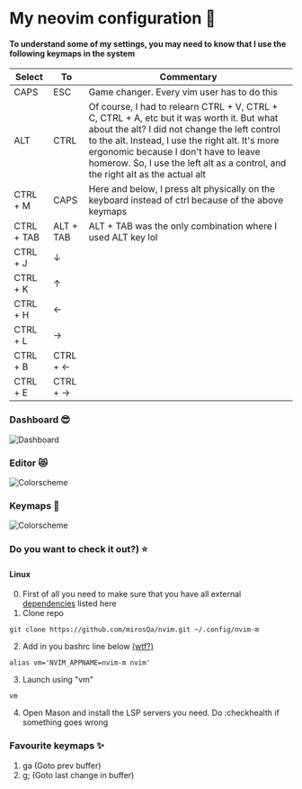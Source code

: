 # My neovim configuration 🤗

#### To understand some of my settings, you may need to know that I use the following keymaps in the system

| Select       | To          | Commentary                                                                                                           |
|--------------|-------------|----------------------------------------------------------------------------------------------------------------------|
| CAPS         | ESC         | Game changer. Every vim user has to do this                                                                          |
| ALT          | CTRL        | Of course, I had to relearn CTRL + V, CTRL + C, CTRL + A, etc but it was worth it. But what about the alt? I did not change the left control to the alt. Instead, I use the right alt. It's more ergonomic because I don't have to leave homerow. So, I use the left alt as a control, and the right alt as the actual alt |
| CTRL + M     | CAPS        | Here and below, I press alt physically on the keyboard instead of ctrl because of the above keymaps                 |
| CTRL + TAB   | ALT + TAB   | ALT + TAB was the only combination where I used ALT key lol                                                          |
| CTRL + J     | ↓           |                                                                                                                      |
| CTRL + K     | ↑           |                                                                                                                      |
| CTRL + H     | ←           |                                                                                                                      |
| CTRL + L     | →           |                                                                                                                      |
| CTRL + B     | CTRL + ←    |                                                                                                                      |
| CTRL + E     | CTRL + →    |                                                                                                                      |


### Dashboard 😎
![Dashboard](./assets/dashboard.png) 

### Editor 😻 
![Colorscheme](./assets/editor.png)

### Keymaps 🚀
![Colorscheme](./assets/keymaps.png)

### Do you want to check it out?) ⭐
#### Linux
0. First of all you need to make sure that you have all external [dependencies](https://github.com/nvim-lua/kickstart.nvim) listed here
1. Clone repo
```shell
git clone https://github.com/mirosQa/nvim.git ~/.config/nvim-m
```
2. Add in you bashrc line below [(wtf?)](https://michaeluloth.com/neovim-switch-configs/)
```shell
alias vm='NVIM_APPNAME=nvim-m nvim'
```
3. Launch using "vm"
```shell
vm
```
4. Open Mason and install the LSP servers you need. Do :checkhealth if something goes wrong
### Favourite keymaps ✨
1. ga (Goto prev buffer)
2. g; (Goto last change in buffer)

